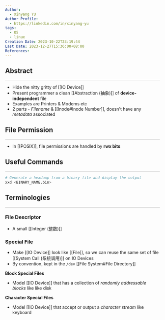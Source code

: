 ```yaml
---
Author:
  - Xinyang YU
Author Profile:
  - https://linkedin.com/in/xinyang-yu
tags:
  - OS
  - linux
Creation Date: 2023-10-22T23:19:44
Last Date: 2023-12-27T15:36:00+08:00
References: 
---
```


## Abstract

---

- Hide the nitty gritty of [[IO Device]]
- Present programmer a clean [[Abstraction (抽象)]] of **device-independent** file
- Examples are Printers & Modems etc
- 2 parts - _Filename_ & [[Inode#Inode Number]], doesn't have any _metadata_ associated


## File Permission
---
- In [[POSIX]], file permissions are handled by **rwx bits**

## Useful Commands
---
```bash
# Generate a hexdump from a binary file and display the output
xxd <BINARY_NAME.bin>
```
## Terminologies

---
### File Descriptor
- A small [[Integer (整数)]]
### Special File

- Make [[IO Device]] look like [[File]], so we can reuse the same set of file [[System Call (系统调用)]] on IO Devices
- By convention, kept in the `/dev` [[File System#File Directory]]

**Block Special Files**
- Model [[IO Device]] that has a collection of *randomly addressable blocks* like like disk

**Character Special Files**
- Model [[IO Device]] that accept or output a *character stream* like keyboard

